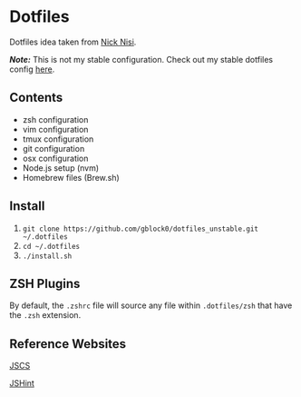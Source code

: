 # Dotfiles

Dotfiles idea taken from [Nick Nisi](http://www.github.com/nicknisi). 

***Note:*** This is not my stable configuration. Check out my stable dotfiles config [here](https://github.com/gblock0/dotfiles).

## Contents

+ zsh configuration
+ vim configuration
+ tmux configuration
+ git configuration
+ osx configuration
+ Node.js setup (nvm)
+ Homebrew files (Brew.sh)

## Install

1. `git clone https://github.com/gblock0/dotfiles_unstable.git ~/.dotfiles`
1. `cd ~/.dotfiles`
1. `./install.sh`

## ZSH Plugins

By default, the `.zshrc` file will source any file within `.dotfiles/zsh` that have the `.zsh` extension.

## Reference Websites
[JSCS](http://jscs.info/rules.html)

[JSHint](http://jshint.com/docs/options/)